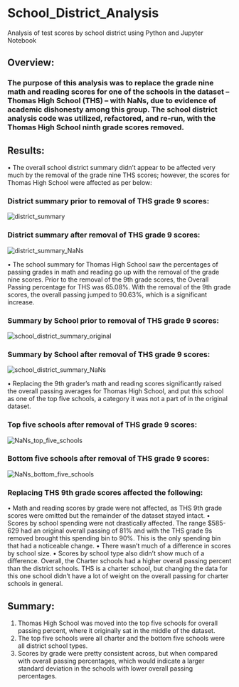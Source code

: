 # School_District_Analysis
Analysis of test scores by school district using Python and Jupyter Notebook

## Overview:
### The purpose of this analysis was to replace the grade nine math and reading scores for one of the schools in the dataset – Thomas High School (THS) – with NaNs, due to evidence of academic dishonesty among this group. The school district analysis code was utilized, refactored, and re-run, with the Thomas High School ninth grade scores removed.

## Results:

•	The overall school district summary didn’t appear to be affected very much by the removal of the grade nine THS scores; however, the scores for Thomas High School were affected as per below:

### District summary prior to removal of THS grade 9 scores:
![district_summary](https://user-images.githubusercontent.com/74624855/130458161-7cd485c1-dfe0-4e42-8515-a40ef9b46987.png)

### District summary after removal of THS grade 9 scores:
![district_summary_NaNs](https://user-images.githubusercontent.com/74624855/130458190-5cfeee54-7d61-4714-9854-b0931678a784.png)


•	The school summary for Thomas High School saw the percentages of passing grades in math and reading go up with the removal of the grade nine scores. Prior to the removal of the 9th grade scores, the Overall Passing percentage for THS was 65.08%. With the removal of the 9th grade scores, the overall passing jumped to 90.63%, which is a significant increase.

### Summary by School prior to removal of THS grade 9 scores:
![school_district_summary_original](https://user-images.githubusercontent.com/74624855/130458531-a18a3510-7a13-42aa-a4fd-f08f831dd45a.png)

### Summary by School after removal of THS grade 9 scores:
![school_district_summary_NaNs](https://user-images.githubusercontent.com/74624855/130458522-37dd1ad1-d5ca-4ac0-86f5-888c06b48105.png)


•	Replacing the 9th grader’s math and reading scores significantly raised the overall passing averages for Thomas High School, and put this school as one of the top five schools, a category it was not a part of in the original dataset. 

### Top five schools after removal of THS grade 9 scores:
![NaNs_top_five_schools](https://user-images.githubusercontent.com/74624855/130458548-e45b79c9-976c-43e7-aff6-40bee69e9796.png)

### Bottom five schools after removal of THS grade 9 scores:
![NaNs_bottom_five_schools](https://user-images.githubusercontent.com/74624855/130458555-a885cb95-cd3c-4c8c-a8b7-be6dc01c01a0.png)


### Replacing THS 9th grade scores affected the following:
•	Math and reading scores by grade were not affected, as THS 9th grade scores were omitted but the remainder of the dataset stayed intact.
•	Scores by school spending were not drastically affected. The range $585-629 had an original overall passing of 81% and with the THS grade 9s removed brought this spending bin to 90%. This is the only spending bin that had a noticeable change.
•	There wasn’t much of a difference in scores by school size.
•	Scores by school type also didn’t show much of a difference. Overall, the Charter schools had a higher overall passing percent than the district schools. THS is a charter school, but changing the data for this one school didn’t have a lot of weight on the overall passing for charter schools in general. 

## Summary:

1.	Thomas High School was moved into the top five schools for overall passing percent, where it originally sat in the middle of the dataset.
2.	The top five schools were all charter and the bottom five schools were all district school types.
3.	Scores by grade were pretty consistent across, but when compared with overall passing percentages, which would indicate a larger standard deviation in the schools with lower overall passing percentages.

